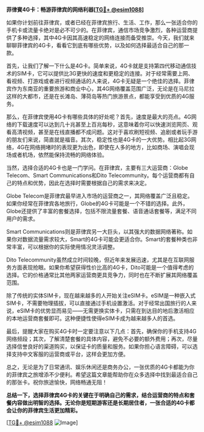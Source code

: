 **菲律賓4G卡：畅游菲律宾的网络利器[[TG💪+ @esim1088](https://t.me/s/esim1088)]**

如果你计划前往菲律宾，或者已经在菲律宾旅行、生活、工作，那么一张适合你的手机卡或流量卡绝对是必不可少的。在菲律宾，通信市场竞争激烈，各种运营商提供了多种选择，其中4G卡因其高速稳定的网络连接而备受推崇。今天，我们就来聊聊菲律宾的4G卡，看看它到底有哪些优势，以及如何选择最适合自己的那一款。

首先，让我们了解一下什么是4G卡。简单来说，4G卡就是支持第四代移动通信技术的SIM卡，它可以提供比3G更快的速度和更稳定的连接。对于经常需要上网、看视频、打游戏或者进行视频通话的人来说，4G卡无疑是一个绝佳的选择。菲律宾作为东南亚的重要旅游和商业中心，其4G网络覆盖范围广泛，无论是在马尼拉这样的大都市，还是在长滩岛、薄荷岛等热门旅游景点，都能享受到优质的4G服务。

那么，在菲律宾使用4G卡有哪些具体的好处呢？首先，速度是最大的亮点。4G网络的下载速度可以达到几十兆甚至上百兆每秒，这意味着你可以快速浏览网页、观看高清视频，甚至是在线直播都不成问题。这对于喜欢刷短视频、追剧或者玩手游的朋友们来说，简直就是福音。其次，稳定性也是4G卡的一大优势。相比起3G网络，4G在网络拥堵时的表现更为出色，即使在人多的地方，比如商场、演唱会现场或者机场，依然能保持流畅的网络体验。

当然，选择合适的4G卡也是一门学问。在菲律宾，主要有三大运营商：Globe Telecom、Smart Communications和Dito Telecommunity。每个运营商都有自己的特点和优势，因此在选择时需要根据自己的需求来决定。

Globe Telecom是菲律宾最早进入市场的运营商之一，其网络覆盖广泛且稳定。如果你经常在菲律宾各地旅行，Globe的4G卡可能是一个不错的选择。此外，Globe还提供了丰富的套餐选择，包括不限流量套餐、语音通话套餐等，满足不同用户的需求。

Smart Communications则是菲律宾另一大巨头，以其强大的数据网络著称。如果你对数据流量需求较大，Smart的4G卡可能会更适合你。Smart的套餐种类也非常丰富，可以根据你的实际使用情况灵活调整。

Dito Telecommunity虽然成立时间较晚，但近年来发展迅速，尤其是在互联网服务方面表现抢眼。如果你希望获得性价比高的4G卡，Dito可能是一个值得考虑的选择。它的价格通常比其他两家运营商更具竞争力，同时也在不断扩展其网络覆盖范围。

除了传统的实体SIM卡，现在越来越多的人开始关注eSIM卡。eSIM是一种嵌入式SIM卡，不需要物理插拔，可以直接通过手机设置激活。对于经常出国旅行的人来说，eSIM卡的优势显而易见——无需更换实体卡，只需在到达目的地后激活相应的本地运营商套餐即可。这种便捷性使得eSIM卡成为越来越多人的首选。

最后，提醒大家在购买4G卡时一定要注意以下几点：首先，确保你的手机支持4G网络频段；其次，了解清楚套餐的具体内容，避免不必要的额外费用；再次，尽量选择信誉良好的渠道购买，以保证卡的质量和服务。如果你担心语言障碍，可以选择支持中文客服的运营商或平台，这样会更加方便。

总之，无论是为了日常通讯、娱乐休闲还是商务办公，一张优质的4G卡都能为你的菲律宾之旅增添不少便利。希望这篇文章能帮助你在众多选择中找到最适合自己的那张卡。祝你旅途愉快，网络畅通无阻！

**总结一下，选择菲律宾4G卡的关键在于明确自己的需求，结合运营商的特点和套餐内容做出明智的选择。无论你是短期游客还是长期居住者，一张合适的4G卡都会让你的菲律宾生活更加精彩。**

[[TG💪+ @esim1088](https://t.me/s/esim1088) ![Image](https://i.postimg.cc/4NQfJmqS/Snipaste-2025-05-13-00-14-12.png)]